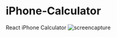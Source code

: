 # iPhone-Calculator
React iPhone Calculator
![screencapture](https://user-images.githubusercontent.com/102773606/203451264-687201be-bf63-42b7-a0e0-fa8ff82d52f0.png)
